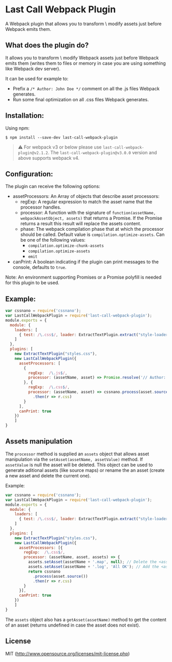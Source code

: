 # Last Call Webpack Plugin

A Webpack plugin that allows you to transform \ modify assets just before Webpack emits them.

## What does the plugin do?

It allows you to transform \ modify Webpack assets just before Webpack emits them (writes them to files or memory in case you are using something like Webpack dev server).

It can be used for example to:
* Prefix a ``` /* Author: John Doe */ ``` comment on all the .js files Webpack generates.
* Run some final optimization on all .css files Webpack generates.

## Installation:

Using npm:
```shell
$ npm install --save-dev last-call-webpack-plugin
```

> :warning: For webpack v3 or below please use `last-call-webpack-plugin@v2.1.2`. The `last-call-webpack-plugin@v3.0.0` version and above supports webpack v4.

## Configuration:

The plugin can receive the following options:
* assetProcessors: An Array of objects that describe asset processors:
  * regExp: A regular expression to match the asset name that the processor handles.
  * processor: A function with the signature of ``` function(assetName, webpackAssetObject, assets) ``` that returns a Promise. If the Promise returns a result this result will replace the assets content.
  * phase: The webpack compilation phase that at which the processor should be called. Default value is `compilation.optimize-assets`. Can be one of the following values:
    * `compilation.optimize-chunk-assets`
    * `compilation.optimize-assets`
    * `emit`
* canPrint: A boolean indicating if the plugin can print messages to the console, defaults to `true`.

Note: An environment supporting Promises or a Promise polyfill is needed for this plugin to be used.

## Example:

``` javascript
var cssnano = require('cssnano');
var LastCallWebpackPlugin = require('last-call-webpack-plugin');
module.exports = {
  module: {
    loaders: [
      { test: /\.css$/, loader: ExtractTextPlugin.extract("style-loader", "css-loader") }
    ]
  },
  plugins: [
    new ExtractTextPlugin("styles.css"),
    new LastCallWebpackPlugin({
      assetProcessors: [
        {
          regExp:  /\.js$/,
          processor: (assetName, asset) => Promise.resolve('// Author: John Doe \n' + asset.source())
        }, {
          regExp:  /\.css$/,
          processor: (assetName, asset) => cssnano.process(asset.source())
            .then(r => r.css)
        }
      ],
      canPrint: true
    })
	]
}
```

## Assets manipulation

The `processor` method is supplied an `assets` object that allows asset manipulation via the `setAsset(assetName, assetValue)` method. If `assetValue` is null the asset will be deleted. This object can be used to generate aditional assets (like source maps) or rename the an asset (create a new asset and delete the current one).

Example:

``` javascript
var cssnano = require('cssnano');
var LastCallWebpackPlugin = require('last-call-webpack-plugin');
module.exports = {
  module: {
    loaders: [
      { test: /\.css$/, loader: ExtractTextPlugin.extract("style-loader", "css-loader") }
    ]
  },
  plugins: [
    new ExtractTextPlugin("styles.css"),
    new LastCallWebpackPlugin({
      assetProcessors: [{
        regExp:  /\.css$/,
        processor: (assetName, asset, assets) => {
          assets.setAsset(assetName + '.map', null); // Delete the <assetName>.map asset.
          assets.setAsset(assetName + '.log', 'All OK'); // Add the <assetName>.log asset with the content 'All OK'.
          return cssnano
            .process(asset.source())
            .then(r => r.css)
        }
      }],
      canPrint: true
    })
	]
}
```

The `assets` object also has a `getAsset(assetName)` method to get the content of an asset (returns undefined in case the asset does not exist).

## License

MIT (http://www.opensource.org/licenses/mit-license.php)